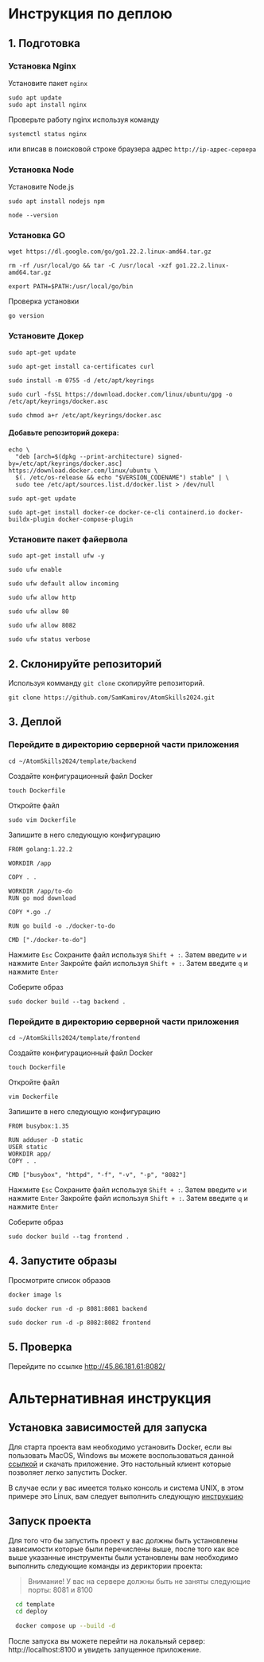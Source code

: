 # Инструкция по деплою

## 1. Подготовка

### Установка Nginx
Установите пакет `nginx`

```
sudo apt update
sudo apt install nginx
```

Проверьте работу nginx используя команду

```
systemctl status nginx
```

или вписав в поисковой строке браузера адрес `http://ip-адрес-сервера`

### Установка Node

Установите Node.js

```
sudo apt install nodejs npm

node --version
```

### Установка GO

```
wget https://dl.google.com/go/go1.22.2.linux-amd64.tar.gz
```

```
rm -rf /usr/local/go && tar -C /usr/local -xzf go1.22.2.linux-amd64.tar.gz
```

```
export PATH=$PATH:/usr/local/go/bin
```

Проверка установки

```
go version
```


### Установите Докер

```
sudo apt-get update
```

```
sudo apt-get install ca-certificates curl
```

```
sudo install -m 0755 -d /etc/apt/keyrings
```

```
sudo curl -fsSL https://download.docker.com/linux/ubuntu/gpg -o /etc/apt/keyrings/docker.asc
```

```
sudo chmod a+r /etc/apt/keyrings/docker.asc
```

#### Добавьте репозиторий докера:
```
echo \
  "deb [arch=$(dpkg --print-architecture) signed-by=/etc/apt/keyrings/docker.asc] https://download.docker.com/linux/ubuntu \
  $(. /etc/os-release && echo "$VERSION_CODENAME") stable" | \
  sudo tee /etc/apt/sources.list.d/docker.list > /dev/null
```

```
sudo apt-get update
```

```
sudo apt-get install docker-ce docker-ce-cli containerd.io docker-buildx-plugin docker-compose-plugin
```

### Установите пакет файервола

```
sudo apt-get install ufw -y 
```

```
sudo ufw enable 
```

```
sudo ufw default allow incoming 
```

```
sudo ufw allow http 
```

```
sudo ufw allow 80 
```

```
sudo ufw allow 8082
```

```
sudo ufw status verbose
```


## 2. Склонируйте репозиторий

Используя комманду `git clone` скопируйте репозиторий.

```
git clone https://github.com/SamKamirov/AtomSkills2024.git
```

## 3. Деплой

### Перейдите в директорию серверной части приложения

```
cd ~/AtomSkills2024/template/backend
```

Создайте конфигурационный файл Docker

```
touch Dockerfile
```

Откройте файл

```
sudo vim Dockerfile
```

Запишите в него следующую конфигурацию

```
FROM golang:1.22.2

WORKDIR /app

COPY . .
 
WORKDIR /app/to-do
RUN go mod download

COPY *.go ./

RUN go build -o ./docker-to-do

CMD ["./docker-to-do"]
```

Нажмите `Esc`
Сохраните файл используя `Shift + :`. Затем введите `w` и нажмите `Enter`
Закройте файл используя `Shift + :`. Затем введите `q` и нажмите `Enter`

Соберите образ

```
sudo docker build --tag backend .
```

### Перейдите в директорию серверной части приложения

```
cd ~/AtomSkills2024/template/frontend
```

Создайте конфигурационный файл Docker

```
touch Dockerfile
```

Откройте файл

```
vim Dockerfile
```

Запишите в него следующую конфигурацию

```
FROM busybox:1.35

RUN adduser -D static
USER static
WORKDIR app/
COPY . .

CMD ["busybox", "httpd", "-f", "-v", "-p", "8082"]
```

Нажмите `Esc`
Сохраните файл используя `Shift + :`. Затем введите `w` и нажмите `Enter`
Закройте файл используя `Shift + :`. Затем введите `q` и нажмите `Enter`

Соберите образ

```
sudo docker build --tag frontend .
```

## 4. Запустите образы

Просмотрите список образов

```
docker image ls
```

```
sudo docker run -d -p 8081:8081 backend
```

```
sudo docker run -d -p 8082:8082 frontend
```

## 5. Проверка

Перейдите по ссылке http://45.86.181.61:8082/

# Альтернативная инструкция

## Установка зависимостей для запуска
Для старта проекта вам необходимо установить Docker, если вы пользовать MacOS, Windows вы можете воспользоваться данной [ссылкой](https://www.docker.com/products/docker-desktop/) и скачать приложение. Это настольный клиент которые позволяет легко запустить Docker.

В случае если у вас имеется только консоль и система UNIX, в этом примере это Linux, вам следует выполнить следующую [инструкцию](#установите-докер)

## Запуск проекта

Для того что бы запустить проект у вас должны быть установлены зависимости которые были перечислены выше, после того как все выше указанные инструменты были установлены вам необходимо выполнить следующие команды из дериктории проекта:

> Внимание!
У вас на сервере должны быть не заняты следующие порты: 8081 и 8100

```bash
  cd template
  cd deploy

  docker compose up --build -d
```

После запуска вы можете перейти на локальный сервер: http://localhost:8100 и увидеть запущенное приложение.







